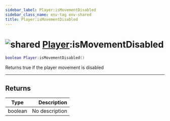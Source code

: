 ```yaml
---
sidebar_label: Player:isMovementDisabled
sidebar_class_name: env-tag env-shared
title: Player:isMovementDisabled
---
```


# <img src='/img/wiki/shared.png' alt='shared' classname='env-tag' /> [Player](../player/README.md):isMovementDisabled

```lua
boolean Player:isMovementDisabled()
```

Returns true if the player movement is disabled<br/>

-----------------
## Returns

| Type   | Description |
| ------ | ----------: |
| boolean | No description |
